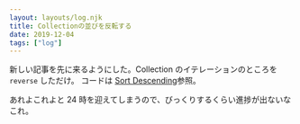 ```yaml
---
layout: layouts/log.njk
title: Collectionの並びを反転する
date: 2019-12-04
tags: ["log"]
---
```


新しい記事を先に来るようにした。Collection のイテレーションのところを`reverse` しただけ。
コードは [Sort Descending](https://www.11ty.io/docs/collections/#sort-descending)参照。

あれよこれよと 24 時を迎えてしまうので、びっくりするくらい進捗が出ないなこれ。
